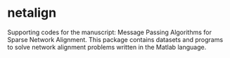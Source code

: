 # netalign
Supporting codes for the manuscript: Message Passing Algorithms for Sparse Network Alignment.  This package contains datasets and programs to solve network alignment problems written in the Matlab language.

